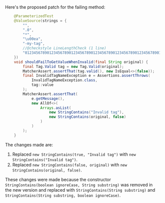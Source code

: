 Here's the proposed patch for the failing method:

```java
    @ParameterizedTest
    @ValueSource(strings = {
        "",
        ".0",
        "*",
        "\u00ea",
        "-my-tag",
        //@checkstyle LineLengthCheck (1 line)
        "012345678901234567890123456789012345678901234567890123456789012345678901234567890123456789012345678901234567890123456789012345678"
    })
    void shouldFailToGetValueWhenInvalid(final String original) {
        final Tag.Valid tag = new Tag.Valid(original);
        MatcherAssert.assertThat(tag.valid(), new IsEqual<>(false));
        final InvalidTagNameException e = Assertions.assertThrows(
            InvalidTagNameException.class,
            tag::value
        );
        MatcherAssert.assertThat(
            e.getMessage(),
            new AllOf<>(
                Arrays.asList(
                    new StringContains("Invalid tag"),
                    new StringContains(original, false)
                )
            )
        );
    }
```

The changes made are:

1. Replaced `new StringContains(true, "Invalid tag")` with `new StringContains("Invalid tag")`.
2. Replaced `new StringContains(false, original)` with `new StringContains(original, false)`.

These changes were made because the constructor `StringContains(boolean ignoreCase, String substring)` was removed in the new version and replaced with `StringContains(String substring)` and `StringContains(String substring, boolean ignoreCase)`.